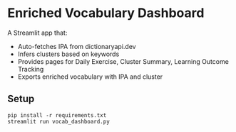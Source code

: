 # Enriched Vocabulary Dashboard

A Streamlit app that:
- Auto-fetches IPA from dictionaryapi.dev
- Infers clusters based on keywords
- Provides pages for Daily Exercise, Cluster Summary, Learning Outcome Tracking
- Exports enriched vocabulary with IPA and cluster

## Setup
```
pip install -r requirements.txt
streamlit run vocab_dashboard.py
```

